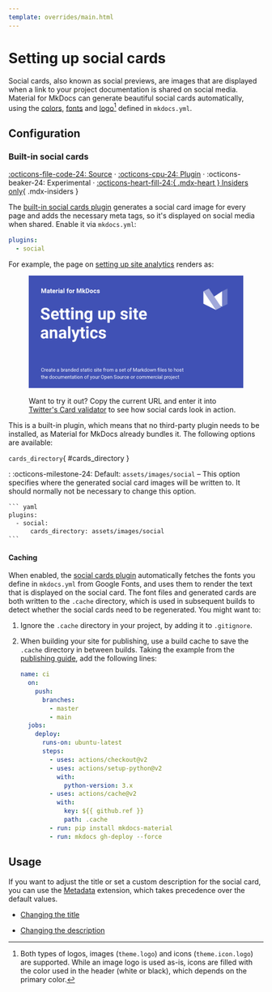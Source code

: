 ```yaml
---
template: overrides/main.html
---
```


# Setting up social cards

Social cards, also known as social previews, are images that are displayed when
a link to your project documentation is shared on social media. Material for
MkDocs can generate beautiful social cards automatically, using the [colors][1],
[fonts][2] and [logo][3][^1] defined in `mkdocs.yml`.

  [^1]:
    Both types of logos, images (`theme.logo`) and icons (`theme.icon.logo`)
    are supported. While an image logo is used as-is, icons are filled with the
    color used in the header (white or black), which depends on the primary
    color.

  [1]: changing-the-colors.md#primary-color
  [2]: changing-the-fonts.md#regular-font
  [3]: changing-the-logo-and-icons.md#logo

## Configuration

### Built-in social cards

[:octicons-file-code-24: Source][4] ·
[:octicons-cpu-24: Plugin][4] ·
:octicons-beaker-24: Experimental ·
[:octicons-heart-fill-24:{ .mdx-heart } Insiders only][4]{ .mdx-insiders }

The [built-in social cards plugin][4] generates a social card image for every
page and adds the necessary meta tags, so it's displayed on social media when
shared. Enable it via `mkdocs.yml`:

``` yaml
plugins:
  - social
```

For example, the page on [setting up site analytics][5] renders as:

<figure markdown="1">

[![Social Cards][6]][6]

  <figcaption markdown="1">

Want to try it out? Copy the current URL and enter it into [Twitter's Card
validator][7] to see how social cards look in action.

  </figcaption>
</figure>

This is a built-in plugin, which means that no third-party plugin needs to be 
installed, as Material for MkDocs already bundles it. The following options
are available:

`cards_directory`{ #cards_directory }

:   :octicons-milestone-24: Default: `assets/images/social` – This option
    specifies where the generated social card images will be written to. It
    should normally not be necessary to change this option.

    ``` yaml
    plugins:
      - social:
          cards_directory: assets/images/social
    ```

  [4]: ../insiders/index.md
  [5]: setting-up-site-analytics.md
  [6]: ../assets/screenshots/social-cards.png
  [7]: https://cards-dev.twitter.com/validator

#### Caching

When enabled, the [social cards plugin][8] automatically fetches the fonts you
define in `mkdocs.yml` from Google Fonts, and uses them to render the text that
is displayed on the social card. The font files and generated cards are both
written to the `.cache` directory, which is used in subsequent builds to detect
whether the social cards need to be regenerated. You might want to:

1. Ignore the `.cache` directory in your project, by adding it to `.gitignore`.
2. When building your site for publishing, use a build cache to save the
   `.cache` directory in between builds. Taking the example from the
   [publishing guide][9], add the following lines:

    ``` yaml hl_lines="15-18"
    name: ci
      on:
        push:
          branches:
            - master
            - main
      jobs:
        deploy:
          runs-on: ubuntu-latest
          steps:
            - uses: actions/checkout@v2
            - uses: actions/setup-python@v2
              with:
                python-version: 3.x
            - uses: actions/cache@v2
              with:
                key: ${{ github.ref }}
                path: .cache
            - run: pip install mkdocs-material
            - run: mkdocs gh-deploy --force
    ```

  [8]: #built-in-social-cards
  [9]: ../publishing-your-site.md

## Usage

If you want to adjust the title or set a custom description for the social card,
you can use the [Metadata][10] extension, which takes precedence over the
default values.

- [Changing the title][11]
- [Changing the description][12]

  [10]: ../reference/meta-tags.md#metadata
  [11]: ../reference/meta-tags.md#setting-the-page-title
  [12]: ../reference/meta-tags.md#setting-the-page-description
